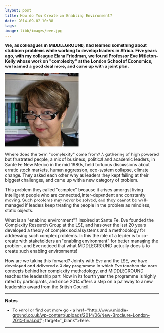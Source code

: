 ```yaml
---
layout: post
title: How do You Create an Enabling Environment?
date: 2014-09-02 10:38
tags: 
image: libb/images/eve.jpg
---
```


**We, as colleagues in MiDDLEGROUND, had learned something about stubborn problems while working to develop leaders in Africa. Five years ago, with my colleague Elana Friedman, we found Professor Eve Mitleton-Kelly whose work on "complexity" at the London School of Economics, we learned a good deal more, and came up with a joint plan.**

![](/libb/images/eve.jpg)

Where does the term "complexity" come from? A gathering of high powered but frustrated people, a mix of business, political and academic leaders, in Sante Fe New Mexico in the mid 1980s, held tortuous discussions about erratic stock markets, human aggression, eco-system collapse, climate change. They asked each other why as leaders they kept failing at their biggest challenges, and came up with a new category of problem. 

This problem they called "complex" because it arises amongst living intelligent people who are connected, inter-dependent and constantly moving. Such problems may never be solved, and they cannot be well-managed if leaders keep treating the people in the problem as mindless, static objects.  

What is an "enabling environment"? Inspired at Sante Fe, Eve founded the Complexity Research Group at the LSE, and has over the last 20 years developed a theory of complex social systems and a methodology for addressing such complex problems. In this the role of a leader is to co-create with stakeholders an "enabling environment" for better managing the problem, and Eve noticed that what MiDDLEGROUND actually does is to create such enabling environments!

How are we taking this forward? Jointly with Eve and the LSE, we have developed and delivered a 3 day programme in which Eve teaches the core concepts behind her complexity methodology, and MiDDLEGROUND teaches the leadership part. Now in its fourth year the programme is highly rated by participants, and since 2014 offers a step on a pathway to a new leadership award from the British Council. 

__________________
<b>Notes</b> 

* To enrol or find out more go <a href="http://www.middle-ground.co.uk/wp-content/uploads/2014/06/New-Brochure-London-2014-final.pdf"; target="_blank">here</a>.  

__________________